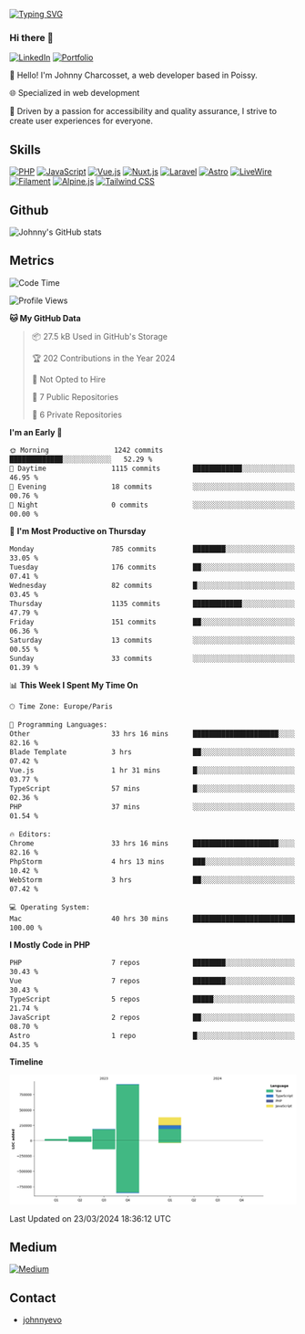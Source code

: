 [![Typing SVG](https://readme-typing-svg.demolab.com?font=Fira+Code&pause=1000&random=false&width=435&lines=Johnny+Charcosset;Web+Developer)](https://git.io/typing-svg)

### Hi there 👋
[![LinkedIn](https://img.shields.io/badge/LinkedIn-0077B5?style=for-the-badge&logo=linkedin&logoColor=white)](https://www.linkedin.com/in/johnny-charcosset/)
[![Portfolio](https://img.shields.io/badge/Portfolio-4285F4?style=for-the-badge&logo=google-chrome&logoColor=white)](https://johnnyevo.github.io/)

👋 Hello! I'm Johnny Charcosset, a web developer based in Poissy.

🌐 Specialized in web development

🚀 Driven by a passion for accessibility and quality assurance, I strive to create user experiences for everyone.

## Skills

[![PHP](https://img.shields.io/badge/PHP-777BB4?style=for-the-badge&logo=php&logoColor=white)](https://www.php.net/)
[![JavaScript](https://img.shields.io/badge/JavaScript-F7DF1E?style=for-the-badge&logo=javascript&logoColor=black)](https://developer.mozilla.org/en-US/docs/Web/JavaScript)
[![Vue.js](https://img.shields.io/badge/Vue.js-4FC08D?style=for-the-badge&logo=vue.js&logoColor=white)](https://vuejs.org/)
[![Nuxt.js](https://img.shields.io/badge/Nuxt.js-00C58E?style=for-the-badge&logo=nuxt.js&logoColor=white)](https://nuxtjs.org/)
[![Laravel](https://img.shields.io/badge/Laravel-FF2D20?style=for-the-badge&logo=laravel&logoColor=white)](https://laravel.com/)
[![Astro](https://img.shields.io/badge/Astro-0B3E59?style=for-the-badge&logo=astro&logoColor=white)](https://astro.build/)
[![LiveWire](https://img.shields.io/badge/LiveWire-FF3E00?style=for-the-badge&logo=livewire&logoColor=white)](https://laravel-livewire.com/)
[![Filament](https://img.shields.io/badge/Filament-253E46?style=for-the-badge&logo=https://filamentphp.com/favicon/favicon-32x32.png?v=w1dBNxT7Wg&logoColor=white)](https://filamentadmin.com/)
[![Alpine.js](https://img.shields.io/badge/Alpine.js-8BC0D0?style=for-the-badge&logo=alpine.js&logoColor=black)](https://alpinejs.dev/)
[![Tailwind CSS](https://img.shields.io/badge/Tailwind_CSS-38B2AC?style=for-the-badge&logo=tailwind-css&logoColor=white)](https://tailwindcss.com/)

## Github

![Johnny's GitHub stats](https://github-readme-stats.vercel.app/api?username=JohnnyEvo&show_icons=true&theme=transparent)

## Metrics

<!--START_SECTION:waka-->
![Code Time](http://img.shields.io/badge/Code%20Time-279%20hrs%2027%20mins-blue)

![Profile Views](http://img.shields.io/badge/Profile%20Views-0-blue)

**🐱 My GitHub Data** 

> 📦 27.5 kB Used in GitHub's Storage 
 > 
> 🏆 202 Contributions in the Year 2024
 > 
> 🚫 Not Opted to Hire
 > 
> 📜 7 Public Repositories 
 > 
> 🔑 6 Private Repositories 
 > 
**I'm an Early 🐤** 

```text
🌞 Morning                1242 commits        █████████████░░░░░░░░░░░░   52.29 % 
🌆 Daytime                1115 commits        ████████████░░░░░░░░░░░░░   46.95 % 
🌃 Evening                18 commits          ░░░░░░░░░░░░░░░░░░░░░░░░░   00.76 % 
🌙 Night                  0 commits           ░░░░░░░░░░░░░░░░░░░░░░░░░   00.00 % 
```
📅 **I'm Most Productive on Thursday** 

```text
Monday                   785 commits         ████████░░░░░░░░░░░░░░░░░   33.05 % 
Tuesday                  176 commits         ██░░░░░░░░░░░░░░░░░░░░░░░   07.41 % 
Wednesday                82 commits          █░░░░░░░░░░░░░░░░░░░░░░░░   03.45 % 
Thursday                 1135 commits        ████████████░░░░░░░░░░░░░   47.79 % 
Friday                   151 commits         ██░░░░░░░░░░░░░░░░░░░░░░░   06.36 % 
Saturday                 13 commits          ░░░░░░░░░░░░░░░░░░░░░░░░░   00.55 % 
Sunday                   33 commits          ░░░░░░░░░░░░░░░░░░░░░░░░░   01.39 % 
```


📊 **This Week I Spent My Time On** 

```text
🕑︎ Time Zone: Europe/Paris

💬 Programming Languages: 
Other                    33 hrs 16 mins      █████████████████████░░░░   82.16 % 
Blade Template           3 hrs               ██░░░░░░░░░░░░░░░░░░░░░░░   07.42 % 
Vue.js                   1 hr 31 mins        █░░░░░░░░░░░░░░░░░░░░░░░░   03.77 % 
TypeScript               57 mins             █░░░░░░░░░░░░░░░░░░░░░░░░   02.36 % 
PHP                      37 mins             ░░░░░░░░░░░░░░░░░░░░░░░░░   01.54 % 

🔥 Editors: 
Chrome                   33 hrs 16 mins      █████████████████████░░░░   82.16 % 
PhpStorm                 4 hrs 13 mins       ███░░░░░░░░░░░░░░░░░░░░░░   10.42 % 
WebStorm                 3 hrs               ██░░░░░░░░░░░░░░░░░░░░░░░   07.42 % 

💻 Operating System: 
Mac                      40 hrs 30 mins      █████████████████████████   100.00 % 
```

**I Mostly Code in PHP** 

```text
PHP                      7 repos             ████████░░░░░░░░░░░░░░░░░   30.43 % 
Vue                      7 repos             ████████░░░░░░░░░░░░░░░░░   30.43 % 
TypeScript               5 repos             █████░░░░░░░░░░░░░░░░░░░░   21.74 % 
JavaScript               2 repos             ██░░░░░░░░░░░░░░░░░░░░░░░   08.70 % 
Astro                    1 repo              █░░░░░░░░░░░░░░░░░░░░░░░░   04.35 % 
```



**Timeline**

![Lines of Code chart](https://raw.githubusercontent.com/JohnnyEvo/JohnnyEvo/main/assets/bar_graph.png)


 Last Updated on 23/03/2024 18:36:12 UTC
<!--END_SECTION:waka-->

## Medium

[![Medium](https://github-readme-medium.vercel.app/?username=johnny.charcosset&limit=3)](https://medium.com/@@johnny.charcosset)

## Contact

- [johnnyevo](https://johnnyevo.github.io/)
